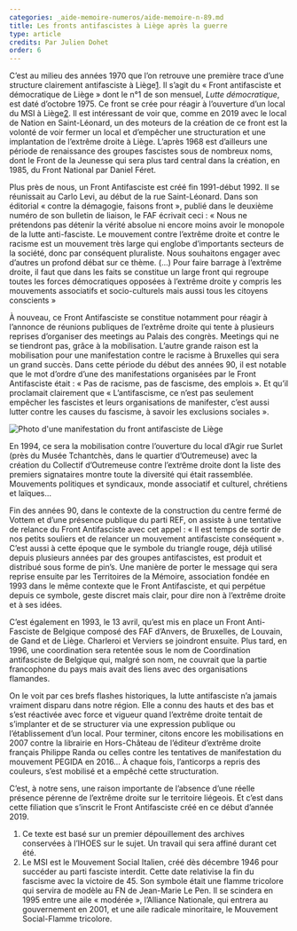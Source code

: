 ```yaml
---
categories: _aide-memoire-numeros/aide-memoire-n-89.md
title: Les fronts antifascistes à Liège après la guerre
type: article
credits: Par Julien Dohet
order: 6
---
```

C’est au milieu des années 1970 que l’on retrouve une première trace d’une structure clairement antifasciste à Liège[1](#footnote-1). Il s’agit du «&nbsp;Front antifasciste et démocratique de Liège&nbsp;» dont le n°1 de son mensuel, _Lutte démocratique_, est daté d’octobre 1975. Ce front se crée pour réagir à l’ouverture d’un local du MSI à Liège[2](#footnote-2). Il est intéressant de voir que, comme en 2019 avec le local de Nation en Saint-Léonard, un des moteurs de la création de ce front est la volonté de voir fermer un local et d’empêcher une structuration et une implantation de l’extrême droite à Liège. L’après 1968 est d’ailleurs une période de renaissance des groupes fascistes sous de nombreux noms, dont le Front de la Jeunesse qui sera plus tard central dans la création, en 1985, du Front National par Daniel Féret.

Plus près de nous, un Front Antifasciste est créé fin 1991-début 1992. Il se réunissait au Carlo Levi, au début de la rue Saint-Léonard. Dans son éditorial « contre la démagogie, faisons front&nbsp;», publié dans le deuxième numéro de son bulletin de liaison, le FAF écrivait ceci : « Nous ne prétendons pas détenir la vérité absolue ni encore moins avoir le monopole de la lutte anti-fasciste. Le mouvement contre l’extrême droite et contre le racisme est un mouvement très large qui englobe d’importants secteurs de la société, donc par conséquent pluraliste. Nous souhaitons engager avec d’autres un profond débat sur ce thème. (…) Pour faire barrage à l’extrême droite, il faut que dans les faits se constitue un large front qui regroupe toutes les forces démocratiques opposées à l’extrême droite y compris les mouvements associatifs et socio-culturels mais aussi tous les citoyens conscients »

À nouveau, ce Front Antifasciste se constitue notamment pour réagir à l’annonce de réunions publiques de l’extrême droite qui tente à plusieurs reprises d’organiser des meetings au Palais des congrès. Meetings qui ne se tiendront pas, grâce à la mobilisation. L’autre grande raison est la mobilisation pour une manifestation contre le racisme à Bruxelles qui sera un grand succès. Dans cette période du début des années 90, il est notable que le mot d’ordre d’une des manifestations organisées par le Front Antifasciste était : « Pas de racisme, pas de fascisme, des emplois ». Et qu’il proclamait clairement que « L’antifascisme, ce n’est pas seulement empêcher les fascistes et leurs organisations de manifester, c’est aussi lutter contre les causes du fascisme, à savoir les exclusions sociales ». 

![Photo d'une manifestation du front antifasciste de Liège](/assets/uploads/am89-5-tous-unis-contre-le-fascisme.jpg)

En 1994, ce sera la mobilisation contre l’ouverture du local d’Agir rue Surlet (près du Musée Tchantchès, dans le quartier d’Outremeuse) avec la création du Collectif d’Outremeuse contre l’extrême droite dont la liste des premiers signataires montre toute la diversité qui était rassemblée. Mouvements politiques et syndicaux, monde associatif et culturel, chrétiens et laïques… 

Fin des années 90, dans le contexte de la construction du centre fermé de Vottem et d’une présence publique du parti REF, on assiste à une tentative de relance du Front Antifasciste avec cet appel : « Il est temps de sortir de nos petits souliers et de relancer un mouvement antifasciste conséquent ». C’est aussi à cette époque que le symbole du triangle rouge, déjà utilisé depuis plusieurs années par des groupes antifascistes, est produit et distribué sous forme de pin’s. Une manière de porter le message qui sera reprise ensuite par les Territoires de la Mémoire, association fondée en 1993 dans le même contexte que le Front Antifasciste, et qui perpétue depuis ce symbole, geste discret mais clair, pour dire non à l’extrême droite et à ses idées. 

C’est également en 1993, le 13 avril, qu’est mis en place un Front Anti-Fasciste de Belgique composé des FAF d’Anvers, de Bruxelles, de Louvain, de Gand et de Liège. Charleroi et Verviers se joindront ensuite. Plus tard, en 1996, une coordination sera retentée sous le nom de Coordination antifasciste de Belgique qui, malgré son nom, ne couvrait que la partie francophone du pays mais avait des liens avec des organisations flamandes.

On le voit par ces brefs flashes historiques, la lutte antifasciste n’a jamais vraiment disparu dans notre région. Elle a connu des hauts et des bas et s’est réactivée avec force et vigueur quand l’extrême droite tentait de s’implanter et de se structurer via une expression publique ou l’établissement d’un local. Pour terminer, citons encore les mobilisations en 2007 contre la librairie en Hors-Château de l’éditeur d’extrême droite français Philippe Randa ou celles contre les tentatives de manifestation du mouvement PEGIDA en 2016… À chaque fois, l’anticorps a repris des couleurs, s’est mobilisé et a empêché cette structuration. 

C’est, à notre sens, une raison importante de l’absence d’une réelle présence pérenne de l’extrême droite sur le territoire liégeois. Et c’est dans cette filiation que s’inscrit le Front Antifasciste créé en ce début d’année 2019.

1. Ce texte est basé sur un premier dépouillement des archives conservées à l’IHOES sur le sujet. Un travail qui sera affiné durant cet été.
2. Le MSI est le Mouvement Social Italien, créé dès décembre 1946 pour succéder au parti fasciste interdit. Cette date relativise la fin du fascisme avec la victoire de 45. Son symbole était une flamme tricolore qui servira de modèle au FN de Jean-Marie Le Pen. Il se scindera en 1995 entre une aile « modérée », l’Alliance Nationale, qui entrera au gouvernement en 2001, et une aile radicale minoritaire, le Mouvement Social-Flamme tricolore.
